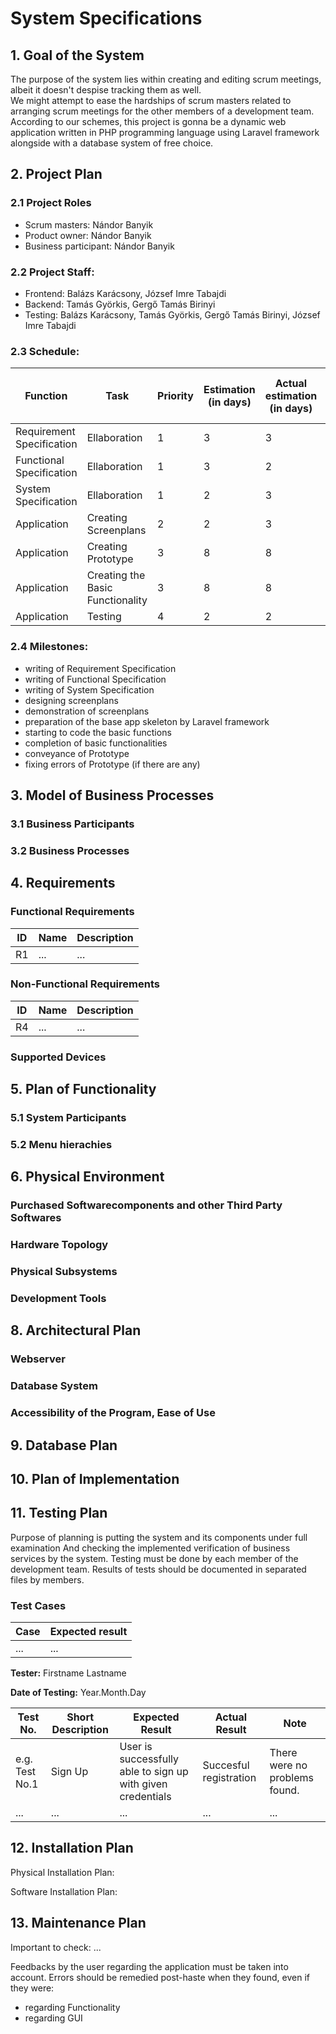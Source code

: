 # System Specifications

## 1. Goal of the System

The purpose of the system lies within creating and editing scrum meetings, albeit it doesn't despise tracking them as well.  
We might attempt to ease the hardships of scrum masters related to arranging scrum meetings for the other members of a development team.  
According to our schemes, this project is gonna be a dynamic web application written in PHP programming language using Laravel framework alongside with a database system of free choice.

## 2. Project Plan

### 2.1 Project Roles

   * Scrum masters: Nándor Banyik
   * Product owner: Nándor Banyik
   * Business participant: Nándor Banyik
     
### 2.2 Project Staff:

   * Frontend: Balázs Karácsony, József Imre Tabajdi
   * Backend: Tamás Györkis, Gergő Tamás Birinyi
   * Testing: Balázs Karácsony, Tamás Györkis, Gergő Tamás Birinyi, József Imre Tabajdi
     
### 2.3 Schedule:

| Function | Task | Priority | Estimation (in days) | Actual estimation (in days) | Time elapsed (in days) | Estimated time (in days) |
|-------------------------|----------------------------------------|-----------|---------------|------------------------|------------------|---------------------|
| Requirement Specification | Ellaboration | 1 | 3 | 3 | 2 | 3 |             
| Functional Specification | Ellaboration | 1 | 3 | 2 | 3 | 2 |
| System Specification | Ellaboration | 1 | 2 | 3 | 3 | 3 |
| Application | Creating Screenplans | 2 | 2 | 3 | 2 | 2 |
| Application | Creating Prototype | 3 | 8 | 8 | 8 | 8 |
| Application | Creating the Basic Functionality | 3 | 8 | 8 | 8 | 8 |
| Application | Testing | 4 | 2 | 2 | 2 | 2 |

### 2.4 Milestones:

   * writing of Requirement Specification
   * writing of Functional Specification
   * writing of System Specification
   * designing screenplans
   * demonstration of screenplans
   * preparation of the base app skeleton by Laravel framework
   * starting to code the basic functions
   * completion of basic functionalities
   * conveyance of Prototype
   * fixing errors of Prototype (if there are any)

## 3. Model of Business Processes

### 3.1 Business Participants

### 3.2 Business Processes

## 4. Requirements

### Functional Requirements

| ID | Name | Description |
| --- | --- | --- |
| R1 | ... | ... |

### Non-Functional Requirements

| ID | Name | Description |
| --- | --- | --- |
| R4 | ... | ... |

### Supported Devices

## 5. Plan of Functionality

### 5.1 System Participants

### 5.2 Menu hierachies

## 6. Physical Environment

### Purchased Softwarecomponents and other Third Party Softwares

### Hardware Topology

### Physical Subsystems

### Development Tools

## 8. Architectural Plan

### Webserver

### Database System

### Accessibility of the Program, Ease of Use

## 9. Database Plan

## 10. Plan of Implementation

## 11. Testing Plan

Purpose of planning is putting the system and its components under full examination 
And checking the implemented verification of business services by the system.
Testing must be done by each member of the development team.
Results of tests should be documented in separated files by members.

### Test Cases

 | Case | Expected result | 
 |-----------|-----------------| 
 | ... | ... |

**Tester:** Firstname Lastname

**Date of Testing:** Year.Month.Day

Test No. | Short Description | Expected Result | Actual Result | Note
----------|--------------|---------------|----------|-----------
e.g. Test No.1 | Sign Up | User is successfully able to sign up with given credentials  | Succesful registration | There were no problems found.
... | ... | ... | ... | ...

## 12. Installation Plan

Physical Installation Plan: 

Software Installation Plan: 

## 13. Maintenance Plan

Important to check:
...

Feedbacks by the user regarding the application must be taken into account.
Errors should be remedied post-haste when they found, even if they were:
*	regarding Functionality
*	regarding GUI